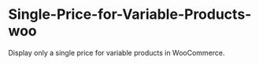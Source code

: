 # Single-Price-for-Variable-Products-woo
Display only a single price for variable products in WooCommerce.
